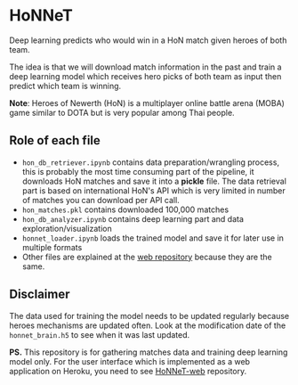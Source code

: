 # HoNNeT
Deep learning predicts who would win in a HoN match given heroes of both team.

The idea is that we will download match information in the past and train a deep learning model
which receives hero picks of both team as input then predict which team is winning.

**Note**: Heroes of Newerth (HoN) is a multiplayer online battle arena (MOBA) game similar to DOTA
but is very popular among Thai people.

## Role of each file
- `hon_db_retriever.ipynb` contains data preparation/wrangling process, this is
  probably the most time consuming part of the pipeline, it downloads HoN
  matches and save it into a **pickle** file. The data retrieval part is based on
  international HoN's API which is very limited in number of matches you can download per API call.
- `hon_matches.pkl` contains downloaded 100,000 matches
- `hon_db_analyzer.ipynb` contains deep learning part and data
  exploration/visualization
- `honnet_loader.ipynb` loads the trained model and save it for later use in
  multiple formats
- Other files are explained at
  the [web repository](https://github.com/off99555/HoNNeT-web) because they are
  the same.

## Disclaimer
The data used for training the model needs to be updated regularly because heroes mechanisms are updated often.
Look at the modification date of the `honnet_brain.h5` to see when it was last updated.

**PS.** This repository is for gathering matches data and training deep learning model only.
For the user interface which is implemented as a web application on Heroku, you need to see
[HoNNeT-web](https://github.com/off99555/HoNNeT-web) repository.
